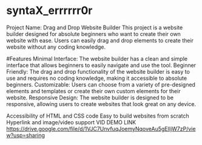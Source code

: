 # syntaX_errrrrr0r

Project Name: Drag and Drop Website Builder
This project is a website builder designed for absolute beginners who want to create their own website with ease. Users can easily drag and drop elements to create their website without any coding knowledge.

#Features
Minimal Interface: The website builder has a clean and simple interface that allows beginners to easily navigate and use the tool.
Beginner Friendly: The drag and drop functionality of the website builder is easy to use and requires no coding knowledge, making it accessible to absolute beginners.
Customizable: Users can choose from a variety of pre-designed elements and templates or create their own custom elements for their website.
Responsive Design: The website builder is designed to be responsive, allowing users to create websites that look great on any device.

Accessibility of HTML and CSS code Easy to build websites from scratch Hyperlink and image/video support
VID DEMO LINK https://drive.google.com/file/d/1VJC7UnvfuqJoemyNqoveAu5gElIjW7zP/view?usp=sharing
